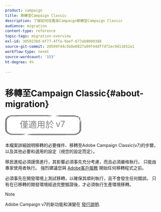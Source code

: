 ```yaml
---
product: campaign
title: 移轉至Campaign Classic
description: 了解如何從舊版Campaign移轉至Campaign Classic
audience: migration
content-type: reference
topic-tags: migration-overview
exl-id: 3050238d-6f77-4ffa-9aef-677ab8009388
source-git-commit: 20509f44c5b8e0827a09f44dffdf2ec9d11652a1
workflow-type: tm+mt
source-wordcount: '153'
ht-degree: 4%

---
```


# 移轉至Campaign Classic{#about-migration}

![](../../assets/v7-only.svg)

本檔案詳細說明移轉的必要條件、移轉至Adobe Campaign Classic(v7)的步驟，以及其他必要和選用的設定（視您的設定而定）。

移民進程必須謹慎進行，其影響必須事先充分考慮，而且必須嚴格執行。 只能由專家使用者執行。 強烈建議您與 [Adobe客戶服務](https://helpx.adobe.com/tw/enterprise/admin-guide.html/enterprise/using/support-for-experience-cloud.ug.html) 開始任何移轉程式之前。

必須事先在開發環境上測試移轉，以確保其順利執行，且不會發生任何錯誤。 只有在已移轉的開發環境經過完整驗證後，才必須執行生產環境移轉。

>[!NOTE]
>
>Adobe Campaign v7的新功能和演變在 [發行說明](../../rn/using/latest-release.md).
